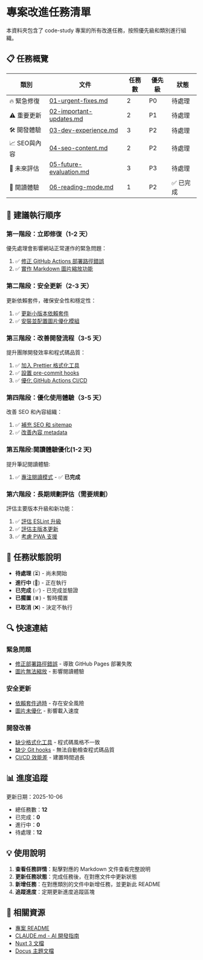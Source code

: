 # 專案改進任務清單

本資料夾包含了 code-study 專案的所有改進任務，按照優先級和類別進行組織。

## 📋 任務概覽

| 類別 | 文件 | 任務數 | 優先級 | 狀態 |
|------|------|--------|--------|------|
| 🔥 緊急修復 | [01-urgent-fixes.md](01-urgent-fixes.md) | 2 | P0 | 待處理 |
| ⚠️ 重要更新 | [02-important-updates.md](02-important-updates.md) | 2 | P1 | 待處理 |
| 🛠️ 開發體驗 | [03-dev-experience.md](03-dev-experience.md) | 3 | P2 | 待處理 |
| 📈 SEO與內容 | [04-seo-content.md](04-seo-content.md) | 2 | P2 | 待處理 |
| 🔄 未來評估 | [05-future-evaluation.md](05-future-evaluation.md) | 3 | P3 | 待處理 |
| 📖 閱讀體驗 | [06-reading-mode.md](06-reading-mode.md) | 1 | P2 | ✅ 已完成 |

## 🎯 建議執行順序

### 第一階段：立即修復（1-2 天）
優先處理會影響網站正常運作的緊急問題：
1. ✅ [修正 GitHub Actions 部署路徑錯誤](01-urgent-fixes.md#1-修正-github-actions-部署路徑錯誤)
2. ✅ [實作 Markdown 圖片縮放功能](01-urgent-fixes.md#2-實作-markdown-圖片縮放功能)

### 第二階段：安全更新（2-3 天）
更新依賴套件，確保安全性和穩定性：
1. ✅ [更新小版本依賴套件](02-important-updates.md#1-更新小版本依賴套件)
2. ✅ [安裝並配置圖片優化模組](02-important-updates.md#2-安裝並配置-nuxtimage-模組)

### 第三階段：改善開發流程（3-5 天）
提升團隊開發效率和程式碼品質：
1. ✅ [加入 Prettier 格式化工具](03-dev-experience.md#1-加入-prettier-格式化工具)
2. ✅ [設置 pre-commit hooks](03-dev-experience.md#2-設置-pre-commit-hooks)
3. ✅ [優化 GitHub Actions CI/CD](03-dev-experience.md#3-優化-github-actions-cicd)

### 第四階段：優化使用體驗（3-5 天）
改善 SEO 和內容組織：
1. ✅ [補充 SEO 和 sitemap](04-seo-content.md#1-補充-seo-meta-tags-和-sitemap)
2. ✅ [改善內容 metadata](04-seo-content.md#2-改善內容-metadata)

### 第五階段:閱讀體驗優化(1-2 天)
提升筆記閱讀體驗:
1. ✅ [專注閱讀模式](06-reading-mode.md) - ✅ **已完成**


### 第六階段：長期規劃評估（需要規劃）
評估主要版本升級和新功能：
1. ✅ [評估 ESLint 升級](05-future-evaluation.md#1-評估升級-eslint-到-v9)
2. ✅ [評估主版本更新](05-future-evaluation.md#2-評估主版本更新)
3. ✅ [考慮 PWA 支援](05-future-evaluation.md#3-考慮加入-pwa-支援)

## 📝 任務狀態說明

- **待處理** (⏳) - 尚未開始
- **進行中** (🔄) - 正在執行
- **已完成** (✅) - 已完成並驗證
- **已擱置** (⏸️) - 暫時擱置
- **已取消** (❌) - 決定不執行

## 🔍 快速連結

### 緊急問題
- [修正部署路徑錯誤](01-urgent-fixes.md#1-修正-github-actions-部署路徑錯誤) - 導致 GitHub Pages 部署失敗
- [圖片無法縮放](01-urgent-fixes.md#2-實作-markdown-圖片縮放功能) - 影響閱讀體驗

### 安全更新
- [依賴套件過時](02-important-updates.md#1-更新小版本依賴套件) - 存在安全風險
- [圖片未優化](02-important-updates.md#2-安裝並配置-nuxtimage-模組) - 影響載入速度

### 開發改善
- [缺少格式化工具](03-dev-experience.md#1-加入-prettier-格式化工具) - 程式碼風格不一致
- [缺少 Git hooks](03-dev-experience.md#2-設置-pre-commit-hooks) - 無法自動檢查程式碼品質
- [CI/CD 效能差](03-dev-experience.md#3-優化-github-actions-cicd) - 建置時間過長

## 📊 進度追蹤

更新日期：2025-10-06

- 總任務數：**12**
- 已完成：**0**
- 進行中：**0**
- 待處理：**12**

## 💡 使用說明

1. **查看任務詳情**：點擊對應的 Markdown 文件查看完整說明
2. **更新任務狀態**：完成任務後，在對應文件中更新狀態
3. **新增任務**：在對應類別的文件中新增任務，並更新此 README
4. **追蹤進度**：定期更新進度追蹤區塊

## 🔗 相關資源

- [專案 README](../README.md)
- [CLAUDE.md - AI 開發指南](../CLAUDE.md)
- [Nuxt 3 文檔](https://nuxt.com)
- [Docus 主題文檔](https://docus.dev)
